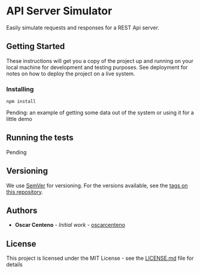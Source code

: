 # API Server Simulator

Easily simulate requests and responses for a REST Api server.

## Getting Started

These instructions will get you a copy of the project up and running on your local machine for development and testing purposes. See deployment for notes on how to deploy the project on a live system.

### Installing

```
npm install
```

Pending: an example of getting some data out of the system or using it for a little demo

## Running the tests

Pending

## Versioning

We use [SemVer](http://semver.org/) for versioning. For the versions available, see the [tags on this repository](https://github.com/your/project/tags).

## Authors

* **Oscar Centeno** - *Initial work* - [oscarcenteno](https://github.com/oscarcenteno)

## License

This project is licensed under the MIT License - see the [LICENSE.md](LICENSE.md) file for details
